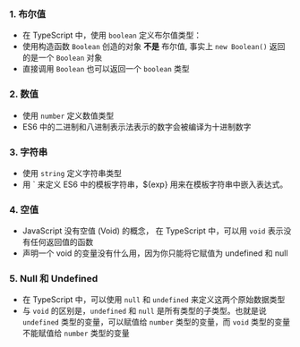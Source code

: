 <!-- 原始数据类型包括：布尔值 数值 字符串 null undefined symbol -->
### 1. 布尔值
- 在 TypeScript 中，使用 `boolean` 定义布尔值类型：
- 使用构造函数 `Boolean` 创造的对象 **不是** 布尔值, 事实上 `new Boolean()` 返回的是一个 `Boolean` 对象
- 直接调用 `Boolean` 也可以返回一个 `boolean` 类型

### 2. 数值
- 使用 `number` 定义数值类型
- ES6 中的二进制和八进制表示法表示的数字会被编译为十进制数字

### 3. 字符串
- 使用 `string` 定义字符串类型
- 用 ` 来定义 ES6 中的模板字符串，${exp} 用来在模板字符串中嵌入表达式。

### 4. 空值
- JavaScript 没有空值 (Void) 的概念， 在 TypeScript 中，可以用 `void` 表示没有任何返回值的函数
- 声明一个 void 的变量没有什么用，因为你只能将它赋值为 undefined 和 null

### 5. Null 和 Undefined
- 在 TypeScript 中，可以使用 `null` 和 `undefined` 来定义这两个原始数据类型
- 与 `void` 的区别是，`undefined` 和 `null` 是所有类型的子类型。也就是说 `undefined` 类型的变量，可以赋值给 `number` 类型的变量，而 `void` 类型的变量不能赋值给 `number` 类型的变量